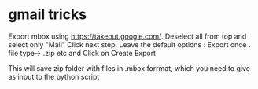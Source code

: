 # gmail tricks
Export mbox using https://takeout.google.com/. 
Deselect all from top and select only "Mail"
Click next step.
Leave the default options :
 Export once . file type-> .zip etc and Click on Create Export

 This will save zip folder with files in .mbox forrmat, which you need to give as input to the python script

